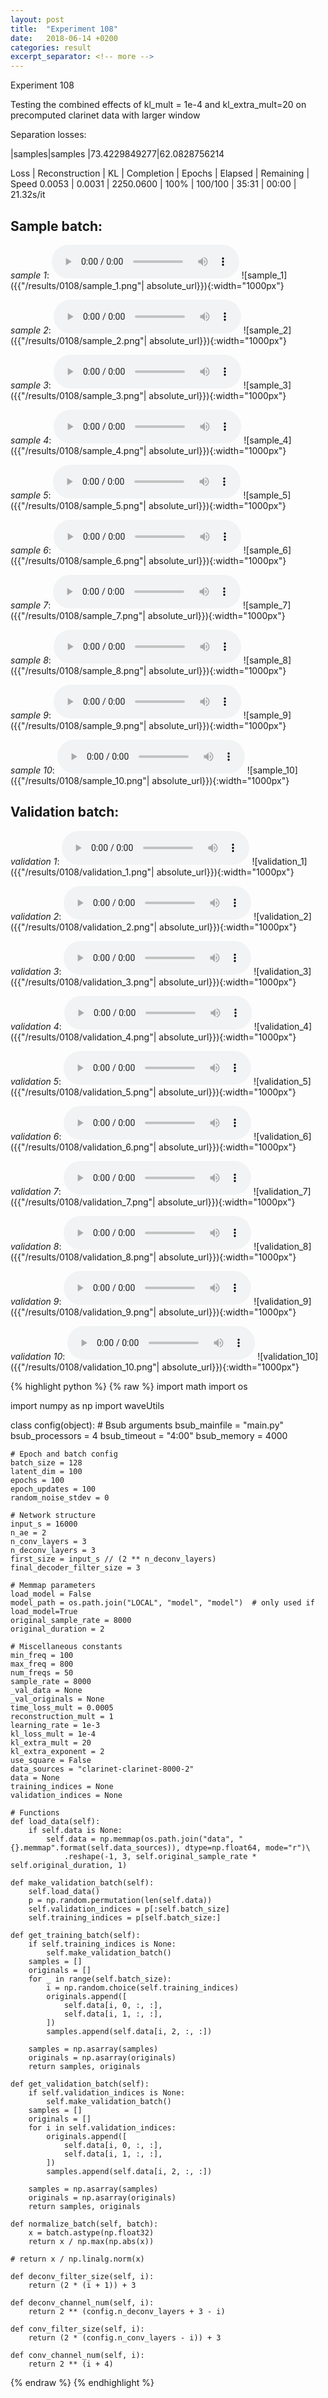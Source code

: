 ```yaml
---
layout: post
title:  "Experiment 108"
date:   2018-06-14 +0200
categories: result
excerpt_separator: <!-- more -->
---
```

Experiment 108

Testing the combined effects of kl_mult = 1e-4 and kl_extra_mult=20 on precomputed clarinet data with larger window

Separation losses:

|samples|samples
|73.4229849277|62.0828756214

Loss | Reconstruction | KL | Completion | Epochs | Elapsed | Remaining | Speed
0.0053 | 0.0031 | 2250.0600 | 100% | 100/100 | 35:31 | 00:00 | 21.32s/it<!-- more -->

## **Sample batch**:
_sample 1_:
<audio src="/ResultsOverview/results/0108/sample_1.wav" controls preload></audio>
![sample_1]({{"/results/0108/sample_1.png"| absolute_url}}){:width="1000px"}

_sample 2_:
<audio src="/ResultsOverview/results/0108/sample_2.wav" controls preload></audio>
![sample_2]({{"/results/0108/sample_2.png"| absolute_url}}){:width="1000px"}

_sample 3_:
<audio src="/ResultsOverview/results/0108/sample_3.wav" controls preload></audio>
![sample_3]({{"/results/0108/sample_3.png"| absolute_url}}){:width="1000px"}

_sample 4_:
<audio src="/ResultsOverview/results/0108/sample_4.wav" controls preload></audio>
![sample_4]({{"/results/0108/sample_4.png"| absolute_url}}){:width="1000px"}

_sample 5_:
<audio src="/ResultsOverview/results/0108/sample_5.wav" controls preload></audio>
![sample_5]({{"/results/0108/sample_5.png"| absolute_url}}){:width="1000px"}

_sample 6_:
<audio src="/ResultsOverview/results/0108/sample_6.wav" controls preload></audio>
![sample_6]({{"/results/0108/sample_6.png"| absolute_url}}){:width="1000px"}

_sample 7_:
<audio src="/ResultsOverview/results/0108/sample_7.wav" controls preload></audio>
![sample_7]({{"/results/0108/sample_7.png"| absolute_url}}){:width="1000px"}

_sample 8_:
<audio src="/ResultsOverview/results/0108/sample_8.wav" controls preload></audio>
![sample_8]({{"/results/0108/sample_8.png"| absolute_url}}){:width="1000px"}

_sample 9_:
<audio src="/ResultsOverview/results/0108/sample_9.wav" controls preload></audio>
![sample_9]({{"/results/0108/sample_9.png"| absolute_url}}){:width="1000px"}

_sample 10_:
<audio src="/ResultsOverview/results/0108/sample_10.wav" controls preload></audio>
![sample_10]({{"/results/0108/sample_10.png"| absolute_url}}){:width="1000px"}

## **Validation batch**:
_validation 1_:
<audio src="/ResultsOverview/results/0108/validation_1.wav" controls preload></audio>
![validation_1]({{"/results/0108/validation_1.png"| absolute_url}}){:width="1000px"}

_validation 2_:
<audio src="/ResultsOverview/results/0108/validation_2.wav" controls preload></audio>
![validation_2]({{"/results/0108/validation_2.png"| absolute_url}}){:width="1000px"}

_validation 3_:
<audio src="/ResultsOverview/results/0108/validation_3.wav" controls preload></audio>
![validation_3]({{"/results/0108/validation_3.png"| absolute_url}}){:width="1000px"}

_validation 4_:
<audio src="/ResultsOverview/results/0108/validation_4.wav" controls preload></audio>
![validation_4]({{"/results/0108/validation_4.png"| absolute_url}}){:width="1000px"}

_validation 5_:
<audio src="/ResultsOverview/results/0108/validation_5.wav" controls preload></audio>
![validation_5]({{"/results/0108/validation_5.png"| absolute_url}}){:width="1000px"}

_validation 6_:
<audio src="/ResultsOverview/results/0108/validation_6.wav" controls preload></audio>
![validation_6]({{"/results/0108/validation_6.png"| absolute_url}}){:width="1000px"}

_validation 7_:
<audio src="/ResultsOverview/results/0108/validation_7.wav" controls preload></audio>
![validation_7]({{"/results/0108/validation_7.png"| absolute_url}}){:width="1000px"}

_validation 8_:
<audio src="/ResultsOverview/results/0108/validation_8.wav" controls preload></audio>
![validation_8]({{"/results/0108/validation_8.png"| absolute_url}}){:width="1000px"}

_validation 9_:
<audio src="/ResultsOverview/results/0108/validation_9.wav" controls preload></audio>
![validation_9]({{"/results/0108/validation_9.png"| absolute_url}}){:width="1000px"}

_validation 10_:
<audio src="/ResultsOverview/results/0108/validation_10.wav" controls preload></audio>
![validation_10]({{"/results/0108/validation_10.png"| absolute_url}}){:width="1000px"}


{% highlight python %}
{% raw %}
import math
import os

import numpy as np
import waveUtils


class config(object):
	# Bsub arguments
	bsub_mainfile = "main.py"
	bsub_processors = 4
	bsub_timeout = "4:00"
	bsub_memory = 4000

	# Epoch and batch config
	batch_size = 128
	latent_dim = 100
	epochs = 100
	epoch_updates = 100
	random_noise_stdev = 0

	# Network structure
	input_s = 16000
	n_ae = 2
	n_conv_layers = 3
	n_deconv_layers = 3
	first_size = input_s // (2 ** n_deconv_layers)
	final_decoder_filter_size = 3

	# Memmap parameters
	load_model = False
	model_path = os.path.join("LOCAL", "model", "model")  # only used if load_model=True
	original_sample_rate = 8000
	original_duration = 2

	# Miscellaneous constants
	min_freq = 100
	max_freq = 800
	num_freqs = 50
	sample_rate = 8000
	_val_data = None
	_val_originals = None
	time_loss_mult = 0.0005
	reconstruction_mult = 1
	learning_rate = 1e-3
	kl_loss_mult = 1e-4
	kl_extra_mult = 20
	kl_extra_exponent = 2 
	use_square = False
	data_sources = "clarinet-clarinet-8000-2"
	data = None
	training_indices = None
	validation_indices = None

	# Functions
	def load_data(self):
		if self.data is None:
			self.data = np.memmap(os.path.join("data", "{}.memmap".format(self.data_sources)), dtype=np.float64, mode="r")\
				.reshape(-1, 3, self.original_sample_rate * self.original_duration, 1)

	def make_validation_batch(self):
		self.load_data()
		p = np.random.permutation(len(self.data))
		self.validation_indices = p[:self.batch_size]
		self.training_indices = p[self.batch_size:]

	def get_training_batch(self):
		if self.training_indices is None:
			self.make_validation_batch()
		samples = []
		originals = []
		for _ in range(self.batch_size):
			i = np.random.choice(self.training_indices)
			originals.append([
				self.data[i, 0, :, :],
				self.data[i, 1, :, :],
			])
			samples.append(self.data[i, 2, :, :])

		samples = np.asarray(samples)
		originals = np.asarray(originals)
		return samples, originals

	def get_validation_batch(self):
		if self.validation_indices is None:
			self.make_validation_batch()
		samples = []
		originals = []
		for i in self.validation_indices:
			originals.append([
				self.data[i, 0, :, :],
				self.data[i, 1, :, :],
			])
			samples.append(self.data[i, 2, :, :])

		samples = np.asarray(samples)
		originals = np.asarray(originals)
		return samples, originals

	def normalize_batch(self, batch):
		x = batch.astype(np.float32)
		return x / np.max(np.abs(x))

	# return x / np.linalg.norm(x)

	def deconv_filter_size(self, i):
		return (2 * (i + 1)) + 3

	def deconv_channel_num(self, i):
		return 2 ** (config.n_deconv_layers + 3 - i)

	def conv_filter_size(self, i):
		return (2 * (config.n_conv_layers - i)) + 3

	def conv_channel_num(self, i):
		return 2 ** (i + 4)

{% endraw %}
{% endhighlight %}
